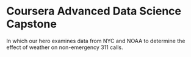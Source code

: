 # Coursera Advanced Data Science Capstone
In which our hero examines data from NYC and NOAA to determine the effect of weather on non-emergency 311 calls.
